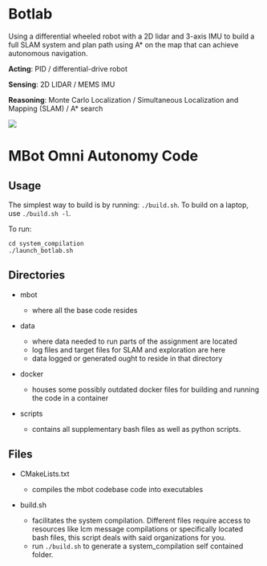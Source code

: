 # Botlab

Using a differential wheeled robot with a 2D lidar and 3-axis IMU to build a full SLAM system and plan path using A* on the map that can achieve autonomous navigation.

**Acting**: PID / differential-drive robot

**Sensing**: 2D LIDAR / MEMS IMU

**Reasoning**: Monte Carlo Localization / Simultaneous Localization and Mapping (SLAM) / A* search

![](https://github.com/relifeto18/Botlab/blob/main/SLAM.gif)



# MBot Omni Autonomy Code

## Usage

The simplest way to build is by running: `./build.sh`. To build on a laptop, use `./build.sh -l`.

To run:
```
cd system_compilation
./launch_botlab.sh
```

## Directories

- mbot
    - where all the base code resides

- data
    - where data needed to run parts of the assignment are located
    - log files and target files for SLAM and exploration are here
    - data logged or generated ought to reside in that directory

- docker
    - houses some possibly outdated docker files for building and running the code in a container

- scripts
    - contains all supplementary bash files as well as python scripts.


## Files

- CMakeLists.txt
    - compiles the mbot codebase code into executables

- build.sh
    - facilitates the system compilation. Different files require access to resources like lcm message compilations or specifically located bash files, this script deals with said organizations for you.
    - run `./build.sh` to generate a system_compilation self contained folder.
